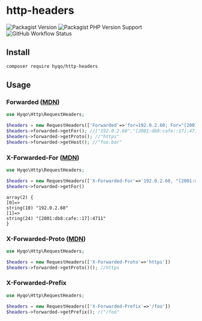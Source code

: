 # http-headers

![Packagist Version](https://img.shields.io/packagist/v/hyqo/http-headers?style=flat-square)
![Packagist PHP Version Support](https://img.shields.io/packagist/php-v/hyqo/http-headers?style=flat-square)
![GitHub Workflow Status](https://img.shields.io/github/actions/workflow/status/hyqo/http-headers/tests.yml?branch=main&label=tests&style=flat-square)

## Install

```sh
composer require hyqo/http-headers
```

## Usage

### Forwarded ([MDN](https://developer.mozilla.org/en-US/docs/Web/HTTP/Headers/Forwarded))

```php
use Hyqo\Http\RequestHeaders;

$headers = new RequestHeaders(['Forwarded'=>'for=192.0.2.60; For="[2001:db8:cafe::17]:4711"; proto=https; host=foo.bar'])
$headers->forwarded->getFor(); //["192.0.2.60","[2001:db8:cafe::17]:4711"]
$headers->forwarded->getProto(); //"https"
$headers->forwarded->getHost(); //"foo.bar"
```

### X-Forwarded-For ([MDN](https://developer.mozilla.org/en-US/docs/Web/HTTP/Headers/X-Forwarded-For))

```php
use Hyqo\Http\RequestHeaders;

$headers = new RequestHeaders(['X-Forwarded-For'=>'192.0.2.60, "[2001:db8:cafe::17]:4711"'])
$headers->forwarded->getFor()
```

```text
array(2) {
[0]=>
string(10) "192.0.2.60"
[1]=>
string(24) "[2001:db8:cafe::17]:4711"
}
```

### X-Forwarded-Proto ([MDN](https://developer.mozilla.org/en-US/docs/Web/HTTP/Headers/X-Forwarded-Proto))

```php
use Hyqo\Http\RequestHeaders;

$headers = new RequestHeaders(['X-Forwarded-Proto'=>'https'])
$headers->forwarded->getProto()(); //https
```

### X-Forwarded-Prefix

```php
use Hyqo\Http\RequestHeaders;

$headers = new RequestHeaders(['X-Forwarded-Prefix'=>'/foo'])
$headers->forwarded->getPrefix(); //"/foo"
```

